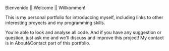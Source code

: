 Bienvenido || Welcome || Willkommen!

This is my personal portfolio for introduccing myself, including links to other interesting proyects and my programming skills.

You're able to look and analyse all code. And if you have any suggestion or question, just ask me and we'll discuss and improve this project! My contact is in About&Contact part of this portfolio.
